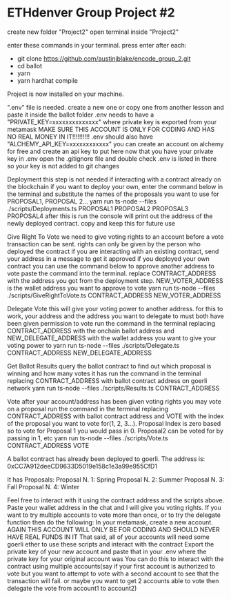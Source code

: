 # ETHdenver Group Project #2

create new folder "Project2"
open terminal inside "Project2"

enter these commands in your terminal. press enter after each:

- git clone https://github.com/austinjblake/encode_group_2.git
- cd ballot
- yarn
- yarn hardhat compile

Project is now installed on your machine.

".env" file is needed. create a new one or copy one from another lesson and paste it inside the ballot folder
.env needs to have a "PRIVATE_KEY=xxxxxxxxxxxxxx" where private key is exported from your metamask
MAKE SURE THIS ACCOUNT IS ONLY FOR CODING AND HAS NO REAL MONEY IN IT!!!!!!!!!!
.env should also have "ALCHEMY_API_KEY=xxxxxxxxxxxx" you can create an account on alchemy for free and create an api key to put here
now that you have your private key in .env open the .gitignore file and double check .env is listed in there so your key is not added to git changes

Deployment
this step is not needed if interacting with a contract already on the blockchain
if you want to deploy your own, enter the command below in the terminal and substitute the names of the proposals you want to use for PROPOSAL1, PROPOSAL 2...
yarn run ts-node --files ./scripts/Deployments.ts PROPOSAL1 PROPOSAL2 PROPOSAL3 PROPOSAL4
after this is run the console will print out the address of the newly deployed contract. copy and keep this for future use

Give Right To Vote
we need to give voting rights to an account before a vote transaction can be sent. rights can only be given by the person who deployed the contract
if you are interacting with an existing contract, send your address in a message to get it approved
if you deployed your own contract you can use the command below to approve another address to vote
paste the command into the terminal. replace CONTRACT_ADDRESS with the address you got from the deployment step. NEW_VOTER_ADDRESS is the wallet address you want to approve to vote
yarn run ts-node --files ./scripts/GiveRightToVote.ts CONTRACT_ADDRESS NEW_VOTER_ADDRESS

Delegate Vote
this will give your voting power to another address. for this to work, your address and the address you want to delegate to must both have been given permission to vote
run the command in the terminal replacing CONTRACT_ADDRESS with the onchain ballot address and NEW_DELEGATE_ADDRESS with the wallet address you want to give your voting power to
yarn run ts-node --files ./scripts/Delegate.ts CONTRACT_ADDRESS NEW_DELEGATE_ADDRESS

Get Ballot Results
query the ballot contract to find out which proposal is winning and how many votes it has
run the command in the terminal replacing CONTRACT_ADDRESS with ballot contract address on goerli network
yarn run ts-node --files ./scripts/Results.ts CONTRACT_ADDRESS

Vote
after your account/address has been given voting rights you may vote on a proposal
run the command in the terminal replacing CONTRACT_ADDRESS with ballot contract address and VOTE with the index of the proposal you want to vote for(1, 2, 3...). Proposal Index is zero based so to vote for Proposal 1 you would pass in 0. Proposal2 can be voted for by passing in 1, etc
yarn run ts-node --files ./scripts/Vote.ts CONTRACT_ADDRESS VOTE

A ballot contract has already been deployed to goerli. The address is:
0xCC7A912deeCD9633D5019e158c1e3a99e955CfD1

It has Proposals:
Proposal N. 1: Spring
Proposal N. 2: Summer
Proposal N. 3: Fall
Proposal N. 4: Winter

Feel free to interact with it using the contract address and the scripts above. Paste your wallet address in the chat and I will give you voting rights.
If you want to try multiple accounts to vote more than once, or to try the delegate function then do the following:
In your metamask, create a new account.
AGAIN THIS ACCOUNT WILL ONLY BE FOR CODING AND SHOULD NEVER HAVE REAL FUNDS IN IT
That said, all of your accounts will need some goerli ether to use these scripts and interact with the contract
Export the private key of your new account and paste that in your .env where the private key for your original account was
You can do this to interact with the contract using multiple accounts(say if your first account is authorized to vote but you want to attempt to vote with a second account to see that the transaction will fail. or maybe you want to get 2 accounts able to vote then delegate the vote from account1 to account2)
